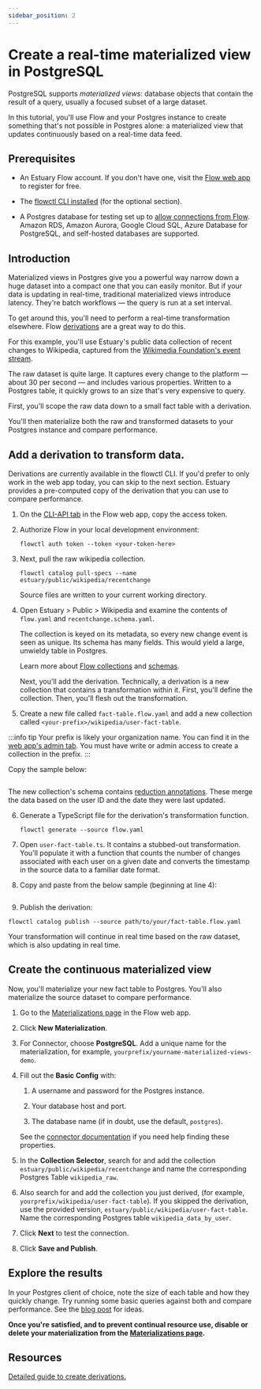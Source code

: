 ```yaml
---
sidebar_position: 2
---
```


# Create a real-time materialized view in PostgreSQL

PostgreSQL supports *materialized views*: database objects that contain the result of a query, usually a focused subset of a large dataset.

In this tutorial, you'll use Flow and your Postgres instance to create something that's not possible in Postgres alone:
a materialized view that updates continuously based on a real-time data feed.

## Prerequisites

* An Estuary Flow account. If you don't have one, visit the [Flow web app](https://dashboard.estuary.dev) to register for free.

* The [flowctl CLI installed](../installation.mdx#get-started-with-the-flow-cli) (for the optional section).

* A Postgres database for testing set up to [allow connections from Flow](../../reference/Connectors/materialization-connectors/PostgreSQL.md#setup).
Amazon RDS, Amazon Aurora, Google Cloud SQL, Azure Database for PostgreSQL, and self-hosted databases are supported.

## Introduction

Materialized views in Postgres give you a powerful way narrow down a huge dataset into a compact one that you can easily monitor.
But if your data is updating in real-time, traditional materialized views introduce latency. They're batch workflows — the query is run at a set interval.

To get around this, you'll need to perform a real-time transformation elsewhere.
Flow [derivations](../../concepts/README.md#derivations) are a great way to do this.

For this example, you'll use Estuary's public data collection of recent changes to Wikipedia,
captured from the [Wikimedia Foundation's event stream](https://www.mediawiki.org/wiki/API:Recent_changes_stream).

The raw dataset is quite large.
It captures every change to the platform — about 30 per second —  and includes various properties.
Written to a Postgres table, it quickly grows to an size that's very expensive to query.

First, you'll scope the raw data down to a small fact table with a derivation.

You'll then materialize both the raw and transformed datasets to your Postgres instance and compare performance.

## Add a derivation to transform data.

Derivations are currently available in the flowctl CLI. If you'd prefer to only work in the web app today,
you can skip to the next section. Estuary provides a pre-computed copy of the derivation that you can use to compare performance.

1. On the [CLI-API tab](https://dashboard.estuary.dev/admin/api) in the Flow web app, copy the access token.

2. Authorize Flow in your local development environment:

   ```console
   flowctl auth token --token <your-token-here>
   ```

3. Next, pull the raw wikipedia collection.

   ```console
   flowctl catalog pull-specs --name estuary/public/wikipedia/recentchange
   ```

   Source files are written to your current working directory.

4. Open Estuary > Public > Wikipedia and examine the contents of `flow.yaml` and `recentchange.schema.yaml`.

   The collection is keyed on its metadata, so every new change event is seen as unique. Its schema has many fields.
   This would yield a large, unwieldy table in Postgres.

   Learn more about [Flow collections](../../concepts/collections.md) and [schemas](../../concepts/schemas.md).

   Next, you'll add the derivation. Technically, a derivation is a new collection that contains a transformation within it.
   First, you'll define the collection. Then, you'll flesh out the transformation.

5. Create a new file called `fact-table.flow.yaml` and add a new collection called `<your-prefix>/wikipedia/user-fact-table`.

:::info tip
Your prefix is likely your organization name. You can find it in the [web app's admin tab](https://dashboard.estuary.dev/admin/accessGrants).
You must have write or admin access to create a collection in the prefix.
:::

  Copy the sample below:

   ```yaml file=./samples/continuous-materialized-view/fact-table.flow.yaml
   ```

  The new collection's schema contains [reduction annotations](../../concepts/schemas.md#reduce-annotations).
  These merge the data based on the user ID and the date they were last updated.

6. Generate a TypeScript file for the derivation's transformation function.

   ```console
   flowctl generate --source flow.yaml
   ```

7. Open `user-fact-table.ts`. It contains a stubbed-out transformation.
You'll populate it with a function that counts the number of changes associated with each user on a given date
and converts the timestamp in the source data to a familiar date format.

8. Copy and paste from the below sample (beginning at line 4):

  ```typescript file=./samples/continuous-materialized-view/user-fact-table.ts
  ```

9. Publish the derivation:

  ```console
  flowctl catalog publish --source path/to/your/fact-table.flow.yaml
  ```

Your transformation will continue in real time based on the raw dataset, which is also updating in real time.

## Create the continuous materialized view

Now, you'll materialize your new fact table to Postgres. You'll also materialize the source dataset to compare performance.

1. Go to the [Materializations page](https://dashboard.estuary.dev/materializations) in the Flow web app.

2. Click **New Materialization**.

3. For Connector, choose **PostgreSQL**. Add a unique name for the materialization, for example, `yourprefix/yourname-materialized-views-demo`.

4. Fill out the **Basic Config** with:

   1. A username and password for the Postgres instance.

   2. Your database host and port.

   3. The database name (if in doubt, use the default, `postgres`).

   See the [connector documentation](https://docs.estuary.dev/reference/Connectors/materialization-connectors/PostgreSQL/) if you need help finding these properties.

5. In the **Collection Selector**, search for and add the collection `estuary/public/wikipedia/recentchange` and name the corresponding Postgres Table `wikipedia_raw`.

6. Also search for and add the collection you just derived, (for example, `yourprefix/wikipedia/user-fact-table`).
If you skipped the derivation, use the provided version, `estuary/public/wikipedia/user-fact-table`.
Name the corresponding Postgres table `wikipedia_data_by_user`.

7. Click **Next** to test the connection.

8. Click **Save and Publish**.

## Explore the results

In your Postgres client of choice, note the size of each table and how they quickly change.
Try running some basic queries against both and compare performance.
See the [blog post](https://www.estuary.dev/how-to-create-a-real-time-materialized-view-in-postgresql/) for ideas.

**Once you're satisfied, and to prevent continual resource use, disable or delete your materialization from the
[Materializations page](https://dashboard.estuary.dev/materializations).**

## Resources

[Detailed guide to create derivations.](../../guides/flowctl/create-derivation.md)
